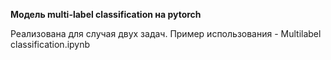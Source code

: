 **Модель multi-label classification на pytorch**

Реализована для случая двух задач.
Пример использования  - Multilabel classification.ipynb
